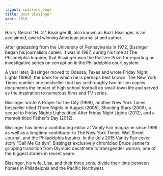 ```yaml
--- 
layout: speakers_page
title: Buss Bissinger 
year: 2016
---
```


<p> Harry Gerard "H. G." Bissinger III, also known as Buzz Bissinger, is an acclaimed, award winning American journalist and author.

After graduating from the University of Pennsylvania in 1972, Bissinger began his journalism career. It was in 1987, during his time at The Philadelphia Inquirer, that Bissinger won the Pulitzer Prize for reporting an investigative series on corruption in the Philadelphia court system.

A year later, Bissinger moved to Odessa, Texas and wrote Friday Night Lights (1990), the book for which he is perhaps best known. The New York Times number one bestseller that has sold roughly two million copies documents the impact of high school football on small-town life and served as the inspiration to numerous films and TV series. 

Bissinger wrote A Prayer for the City (1998), another New York Times bestseller titled Three Nights in August (2005), Shooting Stars (2009), a sequel to Friday Nights Lights titled After Friday Night Lights (2012), and a memoir titled Father's Day (2012).

Bissinger has been a contributing editor at Vanity Fair magazine since 1996 as well as a longtime contributor to The New York Times, Wall Street Journal, and the Philadelphia Inquirer. In the July 2015 Vanity Fair cover story “Call Me Caitlyn”, Bissinger exclusively chronicled Bruce Jenner’s gripping transition from Olympic decathlete to transgender woman, one of the biggest stories in recent years. 

Bissinger, his wife, Lisa, and their three sons, divide their time between homes in Philadelphia and the Pacific Northwest. </p>
